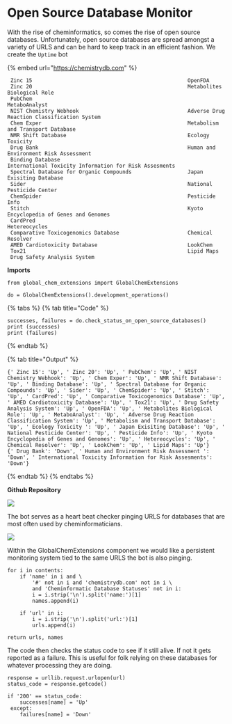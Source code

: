 # Open Source Database Monitor

With the rise of cheminformatics, so comes the rise of open source databases. Unfortunately, open source databases are spread amongst a variety of URLS and can be hard to keep track in an efficient fashion. We create the `Uptime` bot

{% embed url="https://chemistrydb.com" %}

```
 Zinc 15                                                  OpenFDA                                                      
 Zinc 20                                                  Metabolites Biological Role                                  
 PubChem                                                  MetaboAnalyst                                                
 NIST Chemistry Webhook                                   Adverse Drug Reaction Classification System                  
 Chem Exper                                               Metabolism and Transport Database                            
 NMR Shift Database                                       Ecology Toxicity                                             
 Drug Bank                                                Human and Environment Risk Assessment                        
 Binding Database                                         International Toxicity Information for Risk Assesments       
 Spectral Database for Organic Compounds                  Japan Exisiting Database                                     
 Sider                                                    National Pesticide Center                                    
 ChemSpider                                               Pesticide Info                                               
 Stitch                                                   Kyoto Encyclopedia of Genes and Genomes                      
 CardPred                                                 Hetereocycles                                                
 Comparative Toxicogenomics Database                      Chemical Resolver                                            
 AMED Cardiotoxicity Database                             LookChem                                                     
 Tox21                                                    Lipid Maps                                                   
 Drug Safety Analysis System                             
```

**Imports**

```
from global_chem_extensions import GlobalChemExtensions

do = GlobalChemExtensions().development_operations()
```

{% tabs %}
{% tab title="Code" %}
```
successes, failures = do.check_status_on_open_source_databases()
print (successes)
print (failures)
```
{% endtab %}

{% tab title="Output" %}
```
{' Zinc 15': 'Up', ' Zinc 20': 'Up', ' PubChem': 'Up', ' NIST Chemistry Webhook': 'Up', ' Chem Exper': 'Up', ' NMR Shift Database': 'Up', ' Binding Database': 'Up', ' Spectral Database for Organic Compounds': 'Up', ' Sider': 'Up', ' ChemSpider': 'Up', ' Stitch': 'Up', ' CardPred': 'Up', ' Comparative Toxicogenomics Database': 'Up', ' AMED Cardiotoxicity Database': 'Up', ' Tox21': 'Up', ' Drug Safety Analysis System': 'Up', ' OpenFDA': 'Up', ' Metabolites Biological Role': 'Up', ' MetaboAnalyst': 'Up', ' Adverse Drug Reaction Classification System': 'Up', ' Metabolism and Transport Database': 'Up', ' Ecology Toxicity ': 'Up', ' Japan Exisiting Database': 'Up', ' National Pesticide Center': 'Up', ' Pesticide Info': 'Up', ' Kyoto Encyclopedia of Genes and Genomes': 'Up', ' Hetereocycles': 'Up', ' Chemical Resolver': 'Up', ' LookChem': 'Up', ' Lipid Maps': 'Up'}
{' Drug Bank': 'Down', ' Human and Environment Risk Assessment ': 'Down', ' International Toxicity Information for Risk Assesments': 'Down'}
```
{% endtab %}
{% endtabs %}

**Github Repository**

![](<../.gitbook/assets/Screen Shot 2022-02-24 at 10.26.09 AM.png>)

The bot serves as a heart beat checker pinging URLS for databases that are most often used by cheminformaticians.&#x20;

![](<../.gitbook/assets/Screen Shot 2022-02-24 at 10.28.37 AM.png>)

Within the GlobalChemExtensions component we would like a persistent monitoring system tied to the same URLS the bot is also pinging.&#x20;

```
for i in contents:
    if 'name' in i and \
        '#' not in i and 'chemistrydb.com' not in i \
        and 'Cheminformatic Database Statuses' not in i:
        i = i.strip('\n').split('name:')[1]
        names.append(i)

    if 'url' in i:
        i = i.strip('\n').split('url:')[1]
        urls.append(i)

return urls, names
```

The code then checks the status code to see if it still alive. If not it gets reported as a failure. This is useful for folk relying on these databases for whatever processing they are doing.&#x20;

```
response = urllib.request.urlopen(url)
status_code = response.getcode()

if '200' == status_code:
    successes[name] = 'Up'
 except:
    failures[name] = 'Down'
```

